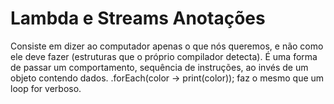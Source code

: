 # Lambda  e Streams Anotações
Consiste em dizer ao computador apenas o que nós queremos, e não como ele deve fazer (estruturas que o próprio compilador detecta).
É uma forma de passar um comportamento, sequência de instruções, ao invés de um objeto contendo dados.
.forEach(color -> print(color));
faz o mesmo que um loop for verboso.

